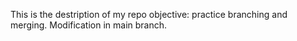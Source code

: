 This is the destription of my repo
objective: practice branching and merging.
Modification in main branch.
